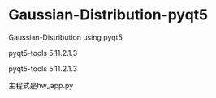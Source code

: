 # Gaussian-Distribution-pyqt5

Gaussian-Distribution using pyqt5

pyqt5-tools 5.11.2.1.3

pyqt5-tools 5.11.2.1.3

主程式是hw_app.py
